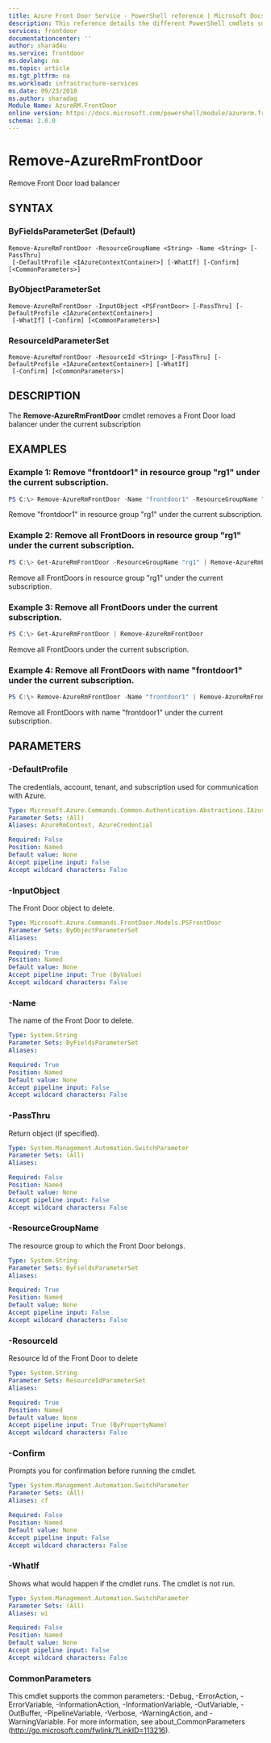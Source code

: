 ```yaml
---
title: Azure Front Door Service - PowerShell reference | Microsoft Docs
description: This reference details the different PowerShell cmdlets supported for Azure Front Door Service
services: frontdoor
documentationcenter: ''
author: sharad4u
ms.service: frontdoor
ms.devlang: na
ms.topic: article
ms.tgt_pltfrm: na
ms.workload: infrastructure-services
ms.date: 09/23/2018
ms.author: sharadag
Module Name: AzureRM.FrontDoor
online version: https://docs.microsoft.com/powershell/module/azurerm.frontdoor/remove-azurermfrontdoor
schema: 2.0.0
---
```


# Remove-AzureRmFrontDoor
Remove Front Door load balancer

## SYNTAX

### ByFieldsParameterSet (Default)
```
Remove-AzureRmFrontDoor -ResourceGroupName <String> -Name <String> [-PassThru]
 [-DefaultProfile <IAzureContextContainer>] [-WhatIf] [-Confirm] [<CommonParameters>]
```

### ByObjectParameterSet
```
Remove-AzureRmFrontDoor -InputObject <PSFrontDoor> [-PassThru] [-DefaultProfile <IAzureContextContainer>]
 [-WhatIf] [-Confirm] [<CommonParameters>]
```

### ResourceIdParameterSet
```
Remove-AzureRmFrontDoor -ResourceId <String> [-PassThru] [-DefaultProfile <IAzureContextContainer>] [-WhatIf]
 [-Confirm] [<CommonParameters>]
```

## DESCRIPTION
The **Remove-AzureRmFrontDoor** cmdlet removes a Front Door load balancer under the current subscription

## EXAMPLES

### Example 1: Remove "frontdoor1" in resource group "rg1" under the current subscription.
```powershell
PS C:\> Remove-AzureRmFrontDoor -Name "frontdoor1" -ResourceGroupName "rg1"
```

Remove "frontdoor1" in resource group "rg1" under the current subscription.

### Example 2: Remove all FrontDoors in resource group "rg1" under the current subscription.
```powershell
PS C:\> Get-AzureRmFrontDoor -ResourceGroupName "rg1" | Remove-AzureRmFrontDoor
```

Remove all FrontDoors in resource group "rg1" under the current subscription.

### Example 3: Remove all FrontDoors under the current subscription.
```powershell
PS C:\> Get-AzureRmFrontDoor | Remove-AzureRmFrontDoor
```

Remove all FrontDoors under the current subscription.

### Example 4: Remove all FrontDoors with name "frontdoor1" under the current subscription.
```powershell
PS C:\> Remove-AzureRmFrontDoor -Name "frontdoor1" | Remove-AzureRmFrontDoor
```

Remove all FrontDoors with name "frontdoor1" under the current subscription.

## PARAMETERS

### -DefaultProfile
The credentials, account, tenant, and subscription used for communication with Azure.

```yaml
Type: Microsoft.Azure.Commands.Common.Authentication.Abstractions.IAzureContextContainer
Parameter Sets: (All)
Aliases: AzureRmContext, AzureCredential

Required: False
Position: Named
Default value: None
Accept pipeline input: False
Accept wildcard characters: False
```

### -InputObject
The Front Door object to delete.

```yaml
Type: Microsoft.Azure.Commands.FrontDoor.Models.PSFrontDoor
Parameter Sets: ByObjectParameterSet
Aliases:

Required: True
Position: Named
Default value: None
Accept pipeline input: True (ByValue)
Accept wildcard characters: False
```

### -Name
The name of the Front Door to delete.

```yaml
Type: System.String
Parameter Sets: ByFieldsParameterSet
Aliases:

Required: True
Position: Named
Default value: None
Accept pipeline input: False
Accept wildcard characters: False
```

### -PassThru
Return object (if specified).

```yaml
Type: System.Management.Automation.SwitchParameter
Parameter Sets: (All)
Aliases:

Required: False
Position: Named
Default value: None
Accept pipeline input: False
Accept wildcard characters: False
```

### -ResourceGroupName
The resource group to which the Front Door belongs.

```yaml
Type: System.String
Parameter Sets: ByFieldsParameterSet
Aliases:

Required: True
Position: Named
Default value: None
Accept pipeline input: False
Accept wildcard characters: False
```

### -ResourceId
Resource Id of the Front Door to delete

```yaml
Type: System.String
Parameter Sets: ResourceIdParameterSet
Aliases:

Required: True
Position: Named
Default value: None
Accept pipeline input: True (ByPropertyName)
Accept wildcard characters: False
```

### -Confirm
Prompts you for confirmation before running the cmdlet.

```yaml
Type: System.Management.Automation.SwitchParameter
Parameter Sets: (All)
Aliases: cf

Required: False
Position: Named
Default value: None
Accept pipeline input: False
Accept wildcard characters: False
```

### -WhatIf
Shows what would happen if the cmdlet runs.
The cmdlet is not run.

```yaml
Type: System.Management.Automation.SwitchParameter
Parameter Sets: (All)
Aliases: wi

Required: False
Position: Named
Default value: None
Accept pipeline input: False
Accept wildcard characters: False
```

### CommonParameters
This cmdlet supports the common parameters: -Debug, -ErrorAction, -ErrorVariable, -InformationAction, -InformationVariable, -OutVariable, -OutBuffer, -PipelineVariable, -Verbose, -WarningAction, and -WarningVariable. For more information, see about_CommonParameters (http://go.microsoft.com/fwlink/?LinkID=113216).
